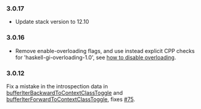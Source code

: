 ### 3.0.17

+ Update stack version to 12.10

### 3.0.16

+ Remove enable-overloading flags, and use instead explicit CPP checks for 'haskell-gi-overloading-1.0', see [how to disable overloading](https://github.com/haskell-gi/haskell-gi/wiki/Overloading\#disabling-overloading).

### 3.0.12

Fix a mistake in the introspection data in [bufferIterBackwardToContextClassToggle](https://hackage.haskell.org/package/gi-gtksource/docs/GI-GtkSource-Objects-Buffer.html#v:bufferIterBackwardToContextClassToggle) and [bufferIterForwardToContextClassToggle](https://hackage.haskell.org/package/gi-gtksource/docs/GI-GtkSource-Objects-Buffer.html#v:bufferIterForwardToContextClassToggle), fixes [#75](https://github.com/haskell-gi/haskell-gi/issues/75).
